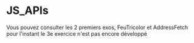 # JS_APIs

Vous pouvez consulter les 2 premiers exos, FeuTricolor et AddressFetch pour l'instant le 3e exercice n'est pas encore développé
